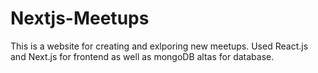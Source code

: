 # Nextjs-Meetups
This is a website for creating and exlporing new meetups. 
Used React.js and Next.js for frontend as well as mongoDB altas for database.
